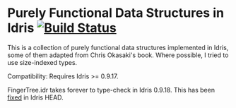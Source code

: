 # Purely Functional Data Structures in Idris [![Build Status](https://travis-ci.org/timjb/idris-pfds.svg?branch=master)](https://travis-ci.org/timjb/idris-pfds)

This is a collection of purely functional data structures implemented in Idris, some of them adapted from Chris Okasaki's book. Where possible, I tried to use size-indexed types.

Compatibility: Requires Idris >= 0.9.17.

FingerTree.idr takes forever to type-check in Idris 0.9.18. This has been [fixed](https://github.com/idris-lang/Idris-dev/commit/fbdd59bbabe47bde2c784559e2f22ddba6275819) in Idris HEAD.
